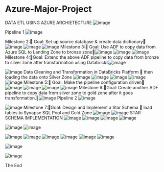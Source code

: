# Azure-Major-Project
DATA ETL USING AZURE 
ARCHIETECTURE 
![image](https://user-images.githubusercontent.com/81363514/199384945-ee4d8d08-6dd3-4508-9967-ae1ec5f8a85f.png)

Pipeline 1
![image](https://user-images.githubusercontent.com/81363514/199384996-dd69d9c3-4057-4a7e-9a76-02614959cb8e.png)

 Milestone 2:     Goal: Set up source database & create data dictionary![image](https://user-images.githubusercontent.com/81363514/200755230-dbf22128-424f-4ecd-9ecb-5274366e6461.png)
![image](https://user-images.githubusercontent.com/81363514/200755332-2caf67dd-136f-4c45-9974-6a121edca8c4.png)
![image](https://user-images.githubusercontent.com/81363514/200755360-e825d55a-d964-44b9-97f3-2418ab7060e0.png)
Milestone 3:       Goal: Use ADF to copy data from Azure SQL to Landing Zone to bronze zone![image](https://user-images.githubusercontent.com/81363514/200755406-15d9609a-e0b0-4638-9555-24b998e324d1.png)
![image](https://user-images.githubusercontent.com/81363514/200755451-5ffa8ad2-ddf5-41bc-bbf3-8681902e5632.png)
![image](https://user-images.githubusercontent.com/81363514/200755485-a505f1aa-0eb1-49e6-9203-649620707020.png)
Milestone 4:Goal: Extend the above ADF pipeline to copy data from bronze to silver zone after   transformation using Databricks![image](https://user-images.githubusercontent.com/81363514/200755623-505aab28-8c29-4d14-9948-2d02c39e8491.png)

![image](https://user-images.githubusercontent.com/81363514/200755691-8e454fee-41ba-4ddb-a5df-abbdf73b8907.png)
Data  Cleaning and Transformation in DataBricks Platform   then loading the data onto Silver Zone ![image](https://user-images.githubusercontent.com/81363514/200755738-dcb4e66f-6780-49fa-9136-61c59f93530d.png)
![image](https://user-images.githubusercontent.com/81363514/200755837-b51bf968-2282-4e1d-983c-f3e38aea4f6b.png)
![image](https://user-images.githubusercontent.com/81363514/200755847-cebfb90c-bfe2-4340-a64f-8aba312a9e09.png)
![image](https://user-images.githubusercontent.com/81363514/200755854-b1fcee71-5f42-40ef-8b57-a42a54c10dbd.png)
![image](https://user-images.githubusercontent.com/81363514/200755864-b2228f51-8176-47c2-9906-36713195012b.png)
Milestone 5:       Goal: Make the pipeline configuration driven![image](https://user-images.githubusercontent.com/81363514/200755919-f7d6ef14-b559-4f7b-aed0-431f87df61a8.png)
![image](https://user-images.githubusercontent.com/81363514/200755933-c8a9f9f6-7bf7-4a30-aa73-515f518eba85.png)
![image](https://user-images.githubusercontent.com/81363514/200755955-bf92df57-4345-4900-8a21-bca1c7fb7073.png)
![image](https://user-images.githubusercontent.com/81363514/200755978-aae9d17d-0299-43b4-9ce4-754c1da810a6.png)
Milestone 6:Goal: Create another ADF pipeline to copy data from silver zone to gold zone after it goes transformation.![image](https://user-images.githubusercontent.com/81363514/200756154-96b63bf6-8968-4d46-8320-2af92ddccfd3.png)
Pipeline 2
![image](https://user-images.githubusercontent.com/81363514/199385021-f789c176-8e84-41c8-8e1a-0b9e9592337a.png)

![image](https://user-images.githubusercontent.com/81363514/200756171-a422cde7-38f3-444f-b92e-1294d2fc1022.png)
Milestone 7:Goal: Design and Implement a Star Schema  load tables to Synapse SQL Pool  and Gold Zone ![image](https://user-images.githubusercontent.com/81363514/200756227-cf78de41-5ab0-49cb-ab87-7fb9eac267c0.png)
![image](https://user-images.githubusercontent.com/81363514/200756249-f6a2cf3a-8e14-474e-860a-640aee1e0439.png)
STAR SCHEMA IMPLEMENTATION 
![image](https://user-images.githubusercontent.com/81363514/200756285-514c8669-6a6c-47aa-9d2a-b122018ba85f.png)
![image](https://user-images.githubusercontent.com/81363514/200756316-51effb5f-a965-4cee-be7d-f4b746ba4485.png)
![image](https://user-images.githubusercontent.com/81363514/200756354-9ba5b3cf-a362-4f0a-9934-1c1ca1940c80.png)
![image](https://user-images.githubusercontent.com/81363514/200756383-df6fa061-3e62-4c7a-a81b-3863ad796f73.png)

![image](https://user-images.githubusercontent.com/81363514/200756894-cdbbed20-f9cc-4103-a269-f7951929937c.png)
![image](https://user-images.githubusercontent.com/81363514/200756922-74ffe4e3-81e2-4969-b78d-ebdf1af018d2.png)

![image](https://user-images.githubusercontent.com/81363514/200756959-5ee9eafe-a5d4-44fb-a552-09691e30d091.png)
![image](https://user-images.githubusercontent.com/81363514/200756983-8768eaeb-17ba-4d05-90ae-a34e94fa1a5b.png)
![image](https://user-images.githubusercontent.com/81363514/200757007-1af7f653-de20-4ed5-9dc2-c3ac4b76dab3.png)
![image](https://user-images.githubusercontent.com/81363514/200757026-154da501-1dbb-41d5-b9b0-28a7f9168f0c.png)
![image](https://user-images.githubusercontent.com/81363514/200757042-c42f9adf-f1c5-48a9-ac98-46013c6afed3.png)
![image](https://user-images.githubusercontent.com/81363514/200757070-cbd7c52e-8907-4b7d-8822-a2b126856d21.png)

![image](https://user-images.githubusercontent.com/81363514/200757113-58ef9093-5e5b-4e4e-9172-93ed0bf47ab2.png)

![image](https://user-images.githubusercontent.com/81363514/200757176-c68e4f7b-da28-4164-921f-965e78bb7462.png)

The End 

 

 

